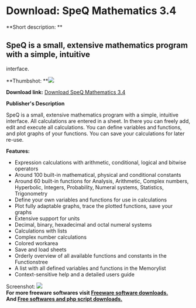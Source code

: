 # Download: SpeQ Mathematics 3.4

**Short description: **

## SpeQ is a small, extensive mathematics program with a simple, intuitive
interface.

  
**Thumbshot: **![](http://www.freewarefiles.com/screenshot/speq31_md.gif)   
  
**Download link:** [Download SpeQ Mathematics 3.4](http://freesoftwares.boysofts.com/SpeQ-Mathematics_program_22429.html)  
  

**Publisher's Description**  
  

SpeQ is a small, extensive mathematics program with a simple, intuitive
interface. All calculations are entered in a sheet. In there you can freely
add, edit and execute all calculations. You can define variables and
functions, and plot graphs of your functions. You can save your calculations
for later re-use.

**Features:**

  * Expression calculations with arithmetic, conditional, logical and bitwise operators 
  * Around 100 built-in mathematical, physical and conditional constants 
  * Around 60 built-in functions for Analysis, Arithmetic, Complex numbers, Hyperbolic, Integers, Probability, Numeral systems, Statistics, Trigonometry 
  * Define your own variables and functions for use in calculations 
  * Plot fully adaptable graphs, trace the plotted functions, save your graphs 
  * Extensive support for units 
  * Decimal, binary, hexadecimal and octal numeral systems 
  * Calculations with lists 
  * Complex number calculations 
  * Colored workarea 
  * Save and load sheets 
  * Orderly overview of all available functions and constants in the Functionstree 
  * A list with all defined variables and functions in the Memorylist 
  * Context-sensitive help and a detailed users guide 

  
  
Screenshot: ![](http://www.freewarefiles.com/screenshot/speq31.gif)  
**For more freeware softwares visit [Freeware software downloads.](http://freesoftwares.boysofts.com/)**   
**And [Free softwares and php script downloads.](http://www.boysofts.com/)**

